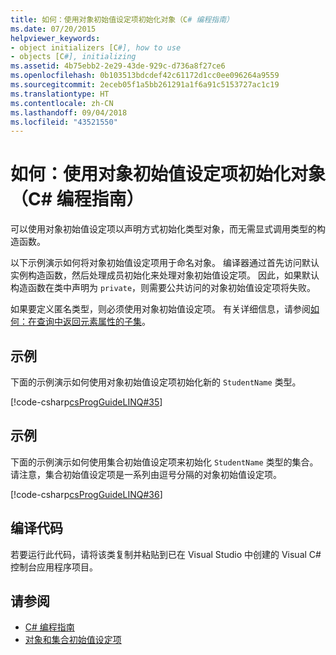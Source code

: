 ```yaml
---
title: 如何：使用对象初始值设定项初始化对象（C# 编程指南）
ms.date: 07/20/2015
helpviewer_keywords:
- object initializers [C#], how to use
- objects [C#], initializing
ms.assetid: 4b75ebb2-2e29-43de-929c-d736a8f27ce6
ms.openlocfilehash: 0b103513bdcdef42c61172d1cc0ee096264a9559
ms.sourcegitcommit: 2eceb05f1a5bb261291a1f6a91c5153727ac1c19
ms.translationtype: HT
ms.contentlocale: zh-CN
ms.lasthandoff: 09/04/2018
ms.locfileid: "43521550"
---
```

# <a name="how-to-initialize-objects-by-using-an-object-initializer-c-programming-guide"></a>如何：使用对象初始值设定项初始化对象（C# 编程指南）
可以使用对象初始值设定项以声明方式初始化类型对象，而无需显式调用类型的构造函数。  
  
 以下示例演示如何将对象初始值设定项用于命名对象。 编译器通过首先访问默认实例构造函数，然后处理成员初始化来处理对象初始值设定项。 因此，如果默认构造函数在类中声明为 `private`，则需要公共访问的对象初始值设定项将失败。  
  
 如果要定义匿名类型，则必须使用对象初始值设定项。 有关详细信息，请参阅[如何：在查询中返回元素属性的子集](../../../csharp/programming-guide/classes-and-structs/how-to-return-subsets-of-element-properties-in-a-query.md)。  
  
## <a name="example"></a>示例  
 下面的示例演示如何使用对象初始值设定项初始化新的 `StudentName` 类型。  
  
 [!code-csharp[csProgGuideLINQ#35](../../../csharp/programming-guide/arrays/codesnippet/CSharp/how-to-initialize-objects-by-using-an-object-initializer_1.cs)]  
  
## <a name="example"></a>示例  
 下面的示例演示如何使用集合初始值设定项来初始化 `StudentName` 类型的集合。 请注意，集合初始值设定项是一系列由逗号分隔的对象初始值设定项。  
  
 [!code-csharp[csProgGuideLINQ#36](../../../csharp/programming-guide/arrays/codesnippet/CSharp/how-to-initialize-objects-by-using-an-object-initializer_2.cs)]  
  
## <a name="compiling-the-code"></a>编译代码  
 若要运行此代码，请将该类复制并粘贴到已在 Visual Studio 中创建的 Visual C# 控制台应用程序项目。  
  
## <a name="see-also"></a>请参阅

- [C# 编程指南](../../../csharp/programming-guide/index.md)  
- [对象和集合初始值设定项](../../../csharp/programming-guide/classes-and-structs/object-and-collection-initializers.md)
